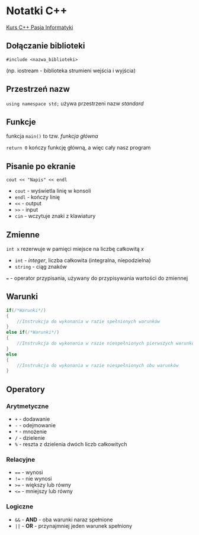 # Notatki C++
[Kurs C++ Pasja Informatyki](https://www.youtube.com/watch?v=ErOzmh3BiXU&list=PLOYHgt8dIdoxx0Y5wzs7CFpmBzb40PaDo "Link do playlisty Mirosława Zelenta o C++")

## Dołączanie biblioteki
`#include <nazwa_biblioteki>`

(np. iostream - biblioteka strumieni wejścia i wyjścia)

## Przestrzeń nazw
`using namespace std;` używa przestrzeni nazw *standard*

## Funkcje
funkcja `main()` to tzw. *funkcja główna*

`return 0` kończy funkcję główną, a więc cały nasz program

## Pisanie po ekranie
`cout << "Napis" << endl`

* `cout` - wyświetla linię w konsoli
* `endl` - kończy linię
* `<<` - output
* `>>` - input
* `cin` - wczytuje znaki z klawiatury

## Zmienne
`int x` rezerwuje w pamięci miejsce na liczbę całkowitą *x*

* `int` - *integer*, liczba całkowita (integralna, niepodzielna)
* `string` - ciąg znaków

`=` - operator przypisania, używany do przypisywania wartości do zmiennej

## Warunki
```cpp
if(/*Warunki*/)
{
    //Instrukcja do wykonania w razie spełnionych warunków
}
else if(/*Warunki*/)
{
    //Instrukcja do wykonania w razie niespełnionych pierwszych warunków
}
else
{
    //Instrukcja do wykonania w razie niespełnionych obu warunków
}
```

## Operatory
### Arytmetyczne
* `+` - dodawanie
* `-` - odejmowanie
* `*` - mnożenie
* `/` - dzielenie
* `%` - reszta z dzielenia dwóch liczb całkowitych

### Relacyjne
* `==` - wynosi
* `!=` - nie wynosi
* `>=` - większy lub równy
* `<=` - mniejszy lub równy

### Logiczne
* `&&` - **AND** - oba warunki naraz spełnione
* `||` - **OR** - przynajmniej jeden warunek spełniony
